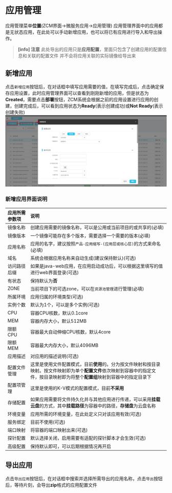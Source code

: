 # 应用管理
应用管理菜单**位置**(ZCM界面->微服务应用->应用管理)
应用管理界面中的应用都是无状态应用，在此处可以手动新增应用，也可以将已有应用进行导入和导出操作。
> **\[info\] 注意**
> 此处导出的应用只是**应用配置**，里面只包含了创建应用的配置信息和关联的配置文件
> 并不会将应用关联的实际镜像给导出来
>

## 新增应用
点击`新增应用`按钮后，在对话框中填写应用需要的值，在填写完成后，点击确定保存应用设置，此时应用管理界面可以查看到刚刚新增的应用，但是状态为**Created**，需要点击**部署**按钮，ZCM系统会根据之前的应用设置进行应用的创建，创建完成后，可以看到应用状态为**Ready**(表示创建成功)或**Not Ready**(表示创建失败)
![](/images/zcm/ying-yong-guan-li.png)

### 新增应用界面说明
|应用所需参数项|说明|
|:-|:-|
|镜像名称|创建应用需要的镜像名称，可以是公用或当前项目的或共享的(必填)|
|镜像版本|一个镜像可能存在多个版本，需要选择一个需要的版本(必填)|
|应用名称|应用的名字，建议按照`产品-应用缩写-(应用层或核心层)`的方式来命名(必填)|
|域名|系统会根据应用名称来自动生成(建议保持默认)(可选)|
|访问路径后缀|如果是java-web应用，在应用启动成功后，可以根据这里填写的值进行web界面登录(可选)|
|有状态|保持默认为**否**|
|ZONE|当前项目下的可选zone，可以在`资源池管理`进行管理(必填)|
|所属环境|应用归属的环境类型(可选)|
|实例个数|默认为1个，可以是多个实例(可选)|
|CPU|容器CPU核数，默认0.1core|
|MEM|容器内存大小，默认512MB|
|限额CPU|容器最大自动伸缩CPU核数，默认4core|
|限额MEM|容器最大内存大小，默认4096MB|
|应用描述|对应用的描述说明(可选)|
|配置文件管理|这里是使用文件配置模式，目前**使用**的。分为按文件映射和按目录映射。按文件映射即为单个**配置文件**依次映射到容器中的指定文件，按目录映射即为将整个**配置组**映射到容器中的指定目录下|
|配置项管理|这里是使用的K-V模式的配置模式，目前**不采用**|
|存储配置|如果应用需要将文件持久化并与其他应用进行传递，可以采用**挂载云盘**的方式，其中**挂载路径**为容器中的路径，**存储盘**为云盘名称|
|环境变量|应用所需的环境变量，在此处定义只对该应用有效(可选)|
|服务绑定|目前不使用(可选)|
|端口映射|将容器的端口映射出来(可选)|
|探针配置|默认选择关闭，启用需要有适配的探针脚本才会生效(可选)|
|高级配置|保持默认即可，可以后期根据情况再开启|

## 导出应用
点击`导出应用`按钮后，在对话框中搜索并选择所需导出的应用名称，点击`导出`按钮后，等待片刻，会导出**zip**格式的应用配置文件
